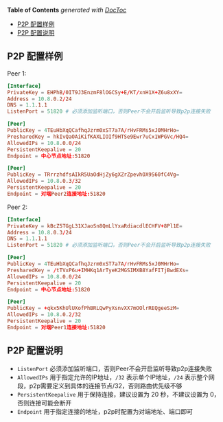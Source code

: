 <!-- START doctoc generated TOC please keep comment here to allow auto update -->
<!-- DON'T EDIT THIS SECTION, INSTEAD RE-RUN doctoc TO UPDATE -->
**Table of Contents**  *generated with [DocToc](https://github.com/thlorenz/doctoc)*

- [P2P 配置样例](#p2p-%E9%85%8D%E7%BD%AE%E6%A0%B7%E4%BE%8B)
- [P2P 配置说明](#p2p-%E9%85%8D%E7%BD%AE%E8%AF%B4%E6%98%8E)

<!-- END doctoc generated TOC please keep comment here to allow auto update -->

## P2P 配置样例

Peer 1:

```conf
[Interface]
PrivateKey = EHPhB/0IT9J3EnzmF8lOGCSy+E/KT/xnH1X+Z6u8xXY=
Address = 10.8.0.2/24
DNS = 1.1.1.1
ListenPort = 51820 # 必须添加监听端口，否则Peer不会开启监听导致p2p连接失败

[Peer]
PublicKey = 4TEuHbXqQCafhqJzrm0xST7a7A/rHvFRMs5xJ0MHrHo=
PresharedKey = hkIvQaOAiKifKAXLIOIf9HTSe9Ewr7uCx1WPGVc/HQ4=
AllowedIPs = 10.8.0.0/24
PersistentKeepalive = 20
Endpoint = 中心节点地址:51820

[Peer]
PublicKey = TRrrzhdfsAIkR5UaOdHjZy6gXZrZpevhOX9S60fC4Vg=
AllowedIPs = 10.8.0.3/32
PersistentKeepalive = 20
Endpoint = 对端Peer2连接地址:51820
```

Peer 2:

```conf
[Interface]
PrivateKey = kBcZ5TGgL31XJaoSn8QmLlYxaRdiacdlECHFV+8Pl1E=
Address = 10.8.0.3/24
DNS = 1.1.1.1
ListenPort = 51820 # 必须添加监听端口，否则Peer不会开启监听导致p2p连接失败

[Peer]
PublicKey = 4TEuHbXqQCafhqJzrm0xST7a7A/rHvFRMs5xJ0MHrHo=
PresharedKey = /tTVxP6u+IMHKq1ArTyeK2MGSIMXB8YafFITjBwdEXs=
AllowedIPs = 10.8.0.0/24
PersistentKeepalive = 20
Endpoint = 中心节点地址:51820

[Peer]
PublicKey = +qkx5KhUlUXofPhBRLQwPyXsnvXX7mOOlrREQgeeSzM=
AllowedIPs = 10.8.0.2/32
PersistentKeepalive = 20
Endpoint = 对端Peer1连接地址:51820
```

## P2P 配置说明

- `ListenPort` 必须添加监听端口，否则Peer不会开启监听导致p2p连接失败
- `AllowedIPs` 用于指定允许的IP地址，`/32` 表示单个IP地址，`/24` 表示整个网段，p2p需要定义到具体的连接节点/32，否则路由优先级不够
- `PersistentKeepalive` 用于保持连接，建议设置为 20 秒，不建议设置为 0，否则连接可能会断开
- `Endpoint` 用于指定连接的地址，p2p时配置为对端地址、端口即可